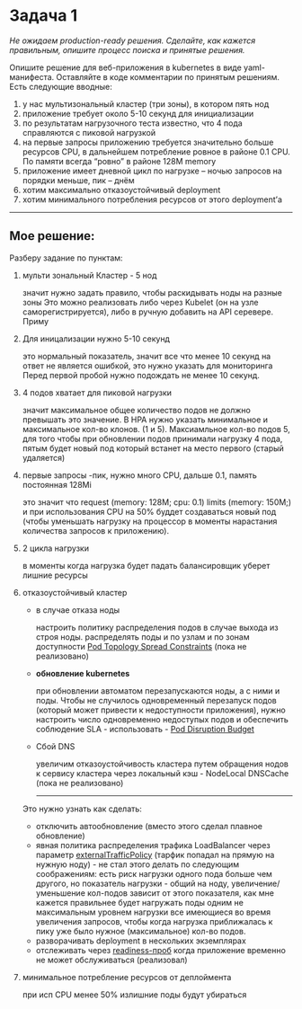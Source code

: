 # **Задача 1**

*Не ожидаем production-ready решения. Сделайте, как кажется правильным, опишите процесс поиска и принятые решения.*

Опишите решение для веб-приложения в kubernetes в виде yaml-манифеста. Оставляйте в коде комментарии по принятым решениям. Есть следующие вводные:

1. у нас мультизональный кластер (три зоны), в котором пять нод
2. приложение требует около 5-10 секунд для инициализации
3. по результатам нагрузочного теста известно, что 4 пода справляются с пиковой нагрузкой
4. на первые запросы приложению требуется значительно больше ресурсов CPU, в дальнейшем потребление ровное в районе 0.1 CPU. По памяти всегда “ровно” в районе 128M memory
5. приложение имеет дневной цикл по нагрузке – ночью запросов на порядки меньше, пик – днём
6. хотим максимально отказоустойчивый deployment
7. хотим минимального потребления ресурсов от этого deployment’а

------

## **Мое решение:**

Разберу задание по пунктам:

1. мульти зональный Кластер - 5 нод

   значит нужно задать правило, чтобы раскидывать ноды на разные зоны
   Это можно реализовать либо через Kubelet (он на узле саморегистрируется), либо в ручную добавить на API серевере. Приму 

2. Для иницализации нужно 5-10 секунд 

   это нормальный показатель, значит все что менее 10 секунд на ответ не является ошибкой, это нужно указать для мониторинга
   Перед первой пробой нужно подождать не менее 10 секунд.

3. 4 подов хватает для пиковой нагрузки

   значит максимальное общее количество подов не должно превышать это значение. В HPA нужно указать минимальное и максимальное кол-во клонов. (1 и 5). Максиамльное кол-во подов 5, для того чтобы при обновлении подов принимали нагрузку 4 пода, пятым будет новый под который встанет на место первого (старый удаляется) 

4. первые запросы -пик, нужно много CPU, дальше 0.1, память постоянная 128Mi

   это значит что request (memory: 128M; cpu: 0.1) limits (memory: 150М;) и при использования CPU на 50% буддет создаваться новый под (чтобы уменьшать нагрузку на процессор в моменты нарастания количества запросов к приложению). 

5. 2 цикла нагрузки

   в моменты когда нагрузка будет падать балансировщик уберет лишние ресурсы

6. отказоустойчивый кластер

   - в случае отказа ноды

     настроить политику распределения подов в случае выхода из строя ноды. распределять поды и по узлам и по зонам доступности [Pod Topology Spread Constraints](https://kubernetes.io/docs/concepts/workloads/pods/pod-topology-spread-constraints/)  (пока не реализовано)

   - **обновление kubernetes**

     при обновлении автоматом перезапускаются ноды, а с ними и поды. Чтобы не случилось одновременный перезапуск подов (который может привести к недоступности приложения), нужно настроить число одновременно недоступых подов и обеспечить соблюдение SLA - использовать - [Pod Disruption Budget](https://kubernetes.io/docs/tasks/run-application/configure-pdb/) 

   - Сбой DNS

     увеличим отказоустойчивость кластера путем обращения нодов к сервису кластера через локальный кэш - NodeLocal DNSCache (пока не реализовано)

     ------

   Это нужно узнать как сделать:

   - отключить автообновление (вместо этого сделал плавное обновление)
   - явная политика распределения трафика LoadBalancer через  параметр [externalTrafficPolicy](https://cloud.yandex.ru/docs/managed-kubernetes/operations/create-load-balancer#advanced) (тарфик попадал на прямую на нужную ноду) - не стал этого делать по следующим соображениям: есть риск нагрузки одного пода больше чем другого, но показатель нагрузки - общий на ноду, увеличение/уменьшение кол-подов зависит от этого показателя, как мне кажется правильнее будет нагружать поды одним не максимальным уровнем нагрузки все имеющиеся во время увеличения запросов, чтобы когда нагрузка приближалась к пику уже было нужное (максимальное) кол-во подов.
   - разворачивать deployment в нескольких экземплярах
   - отслеживать через  [readiness-проб](https://kubernetes.io/ru/docs/tasks/configure-pod-container/configure-liveness-readiness-startup-probes) когда приложение временно не может обслуживаться (реализовал)

7. минимальное потребление ресурсов от деплоймента

   при исп CPU менее 50% излишние поды будут убираться

